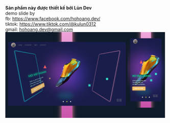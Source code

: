 <b>Sản phẩm này được thiết kế bởi Lùn Dev</b><br/>
demo slide by<br />
fb: https://www.facebook.com/hohoang.dev/ <br />
tiktok: https://www.tiktok.com/@kulun0312 <br />
gmail: hohoang.dev@gmail.com <br />
<img src="imgnew.png" />
